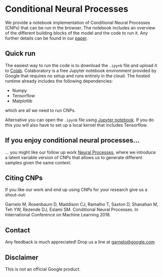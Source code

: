# Conditional Neural Processes

We provide a notebook implementation of Conditional Neural Processes (CNPs) that
can be run in the browser. The notebook includes an overview of the different
building blocks of the model and the code to run it. Any further details can be
found in our [paper](https://arxiv.org/pdf/1807.01613.pdf).

## Quick run

The easiest way to run the code is to download the `.ipynb` file and upload it
to [Colab](https://colab.research.google.com/). Colaboratory is a free Jupyter
notebook environment provided by Google that requires no setup and runs entirely
in the cloud. The hosted runtime already includes the following dependencies:

*   Numpy
*   Tensorflow
*   Matplotlib

which are all we need to run CNPs.

Alternative you can open the `.ipynb` file using
[Jupyter notebook](http://jupyter.org/install.html). If you do this you will
also have to set up a local kernel that includes Tensorflow.

## If you enjoy conditional neural processes...

... you might like our follow up work
[Neural Processes](https://arxiv.org/pdf/1807.01622.pdf), where we introduce a
latent variable version of CNPs that allows us to generate different samples
given the same context.

## Citing CNPs

If you like our work and end up using CNPs for your research give us a shout-out:

Garnelo M, Rosenbaum D, Maddison CJ, Ramalho T, Saxton D, Shanahan M, Teh YW,
Rezende DJ, Eslami SM. Conditional Neural Processes. In International Conference
on Machine Learning 2018.

## Contact

Any feedback is much appreciated! Drop us a line at garnelo@google.com

## Disclaimer

This is not an official Google product.
